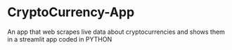 # CryptoCurrency-App
An app that web scrapes live data about cryptocurrencies and shows them in a streamlit app coded in PYTHON
